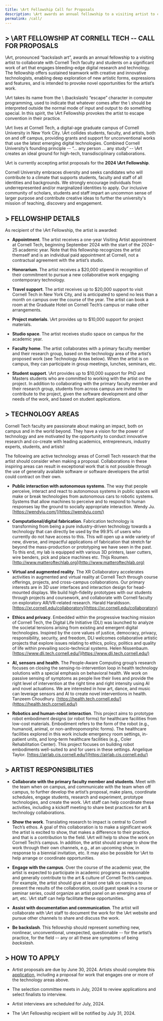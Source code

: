 ```yaml
---
title: \Art Fellowship Call for Proposals
description: \Art awards an annual fellowship to a visiting artist to collaborate with Cornell Tech faculty and students on a significant work of art that engages bleeding-edge digital research and technology.
permalink: /call/
---
```

## > \ART FELLOWSHIP AT CORNELL TECH \-\- CALL FOR PROPOSALS

\Art, pronounced “backslash art”, awards an annual fellowship to a visiting artist to collaborate with Cornell Tech faculty and students on a significant work of art that engages bleeding-edge digital research and technology. The fellowship offers sustained teamwork with creative and innovative technologists, enabling deep exploration of new artistic forms, expressions and features, and is intended to provoke novel opportunities for the artist’s work.

\Art takes its name from the \ (backslash) “escape” character in computer programming, used to indicate that whatever comes after the \ should be interpreted outside the normal mode of input and output to do something special. In this spirit, the \Art Fellowship provokes the artist to escape convention in their practice. 

\Art lives at Cornell Tech, a digital-age graduate campus of Cornell University in New York City. \Art collides students, faculty, and artists, both on and off campus, providing grants and support for unconventional works that use the latest emerging digital technologies. Combined Cornell University’s founding principle -- “... any person ... any study” -- \Art creates an ideal ground for high-tech, transdisciplinary collaborations. 

\Art is currently accepting artist proposals for the **2024 \Art Fellowship**.

Cornell University embraces diversity and seeks candidates who will contribute to a climate that supports students, faculty and staff of all identities and backgrounds. We strongly encourage individuals from underrepresented and/or marginalized identities to apply. Our inclusive community of scholars, students and staff impart an uncommon sense of larger purpose and contribute creative ideas to further the university's mission of teaching, discovery and engagement.

## >  FELLOWSHIP DETAILS

As recipient of the \Art Fellowship, the artist is awarded:

- **Appointment**. The artist receives a one-year Visiting Artist appointment at Cornell Tech, beginning September 2024 with the start of the 2024–25 academic year. Note that this fellowship recognizes the artist themself and is an individual paid appointment at Cornell, not a contractual agreement with the artist’s studio.
 
- **Honorarium**. The artist receives a $20,000 stipend in recognition of their commitment to pursue a new collaborative work engaging contemporary technology.

- **Travel support**. The artist receives up to $20,000 support to visit Cornell Tech in New York City, and is anticipated to spend no less than a month on campus over the course of the year. The artist can book a room at the Graduate Hotel on Cornell Tech’s campus or make other arrangements.

- **Project materials**. \Art provides up to $10,000 support for project materials.

- **Studio space**. The artist receives studio space on campus for the academic year.

- **Faculty home**. The artist collaborates with a primary faculty member and their research group, based on the technology area of the artist’s proposed work (see Technology Areas below). When the artist is on campus, they can participate in group meetings, lunches, seminars, etc.

- **Student support**. \Art provides up to $10,000 support for PhD and Masters students who are committed to working with the artist on the project. In addition to collaborating with the primary faculty member and their research group, students from across campus are invited to contribute to the project, given the software development and other needs of the work, and based on student applications. 

## > TECHNOLOGY AREAS

Cornell Tech faculty are passionate about making an impact, both on campus and in the world beyond. They have a vision for the power of technology and are motivated by the opportunity to conduct innovative research and co-create with leading academics, entrepreneurs, industry experts, students, and artists!

The following are active technology areas of Cornell Tech research that the artist should consider when making a proposal. Collaborations in these inspiring areas can result in exceptional work that is not possible through the use of generally available software or software developers the artist could contract on their own.

- **Public interaction with autonomous systems**. The way that people perceive, interact and react to autonomous systems in public spaces will make or break technologies from autonomous cars to robotic systems. Systems that allow machines to perceive and to respond to human responses lay the ground to socially appropriate interaction. Wendy Ju. [https://wendyju.com/](https://wendyju.com/)

- **Computational/digital fabrication**. Fabrication technology is transforming from being a pure industry-driven technology towards a technology that can directly be used by the 99.9% of users who currently do not have access to this. This will open up a wide variety of new, diverse, and impactful applications of fabrication that stretch far beyond the mass-production or prototyping we have seen in the past. To this end, my lab is equipped with various 3D printers, laser cutters, wire benders, pick and place machines etc. Thijs Roumen. [http://www.matteroftechlab.org](http://www.matteroftechlab.org)

- **Virtual and augmented reality**. The XR Collaboratory accelerates activities in augmented and virtual reality at Cornell Tech through course offerings, projects, and cross-campus collaborations. Our primary interests are in 3D user interfaces and interaction design for head-mounted displays. We build high-fidelity prototypes with our students through projects and coursework, and collaborate with Cornell faculty on exploratory AR/VR-related research. Harald Haraldsson. [https://xr.cornell.edu/collaboratory](https://xr.cornell.edu/collaboratory)

- **Ethics and privacy**. Embedded within the progressive teaching mission of Cornell Tech, the Digital Life Initiative (DLI) was launched to analyze the societal tensions arising from existing and emergent digital technologies. Inspired by the core values of justice, democracy, privacy, responsibility, security, and freedom, DLI welcomes collaborative artistic projects that explore issues relating to ethics, policy, politics and quality of life within prevailing socio-technical systems. Helen Nissenbaum. [https://www.dli.tech.cornell.edu/](https://www.dli.tech.cornell.edu/)

- **AI, sensors and health**. The People-Aware Computing group’s research focuses on closing the sensing-to-intervention loop in health technology solutions with a special emphasis on behavioral health. We work on passive sensing of symptoms as people live their lives and provide the right level of intervention at the right time and right intensity using AI and novel actuations. We are interested in how art, dance, and music can leverage sensors and AI to create novel interventions in health. Tanzeem Choudhury. [https://health.tech.cornell.edu/](https://health.tech.cornell.edu/)

- **Robotics and human-robot interaction**. This project aims to prototype robot embodiment designs (or robot forms) for healthcare facilities from low-cost materials. Embodiment refers to the form of the robot (e.g., humanoid, animal, or non-anthropomorphic forms). The healthcare facilities explored in this work include emergency room settings, in-patient units, and long-term healthcare facilities (e.g., Coler Rehabilitation Center). This project focuses on building robot embodiments well-suited to and for users in these settings. Angelique Taylor. [https://airlab.cis.cornell.edu/](https://airlab.cis.cornell.edu/)

## > ARTIST RESPONSIBILITIES

- **Collaborate with the primary faculty member and students**. Meet with the team when on campus, and communicate with the team when off campus, to further develop the artist’s proposal, make plans, coordinate schedules, engage students, research and experiment, prototype technologies, and create the work. \Art staff can help coordinate these activities, including a kickoff meeting to share best practices for art & technology collaborations.

- **Show the work**. Translating research to impact is central to Cornell Tech’s ethos. A goal of this collaboration is to make a significant work the artist is excited to show, that makes a difference to their practice, and that is a contribution to the field. \Art will help to show the work on Cornell Tech’s campus. In addition, the artist should arrange to show the work through their own channels, e.g., at an upcoming show, in response to a biennial invitation, etc. It may also be possible for \Art to help arrange or coordinate opportunities.

- **Engage with the campus**. Over the course of the academic year, the artist is expected to participate in academic programs as reasonable and generally contribute to the art & culture of Cornell Tech’s campus. For example, the artist should give at least one talk on campus to present the results of the collaboration, could guest speak in a course or seminar series, could organize an artist panel on an emerging area of art, etc. \Art staff can help facilitate these opportunities.

- **Assist with documentation and communication**. The artist will collaborate with \Art staff to document the work for the \Art website and pursue other channels to share and discuss the work.

- **Be backslash**. This fellowship should represent something new, nonlinear, unconventional, unexpected, questionable -- for the artist’s practice, for the field -- any or all these are symptoms of being *backslash*. 

## > HOW TO APPLY

* Artist proposals are due by June 30, 2024. Artists should complete this [application](https://forms.gle/DCJEyArDjjNzzGL29), including a proposal for work that engages one or more of the technology areas above.

* The selection committee meets in July, 2024 to review applications and select finalists to interview.

* Artist interviews are scheduled for July, 2024.

* The \Art Fellowship recipient will be notified by July 31, 2024.
